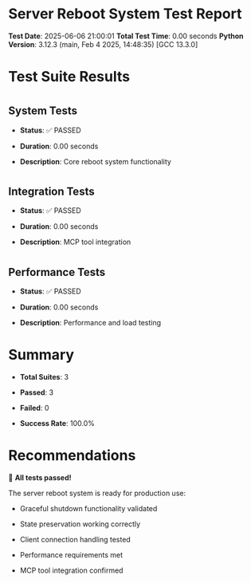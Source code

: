 

# Server Reboot System Test Report

**Test Date**: 2025-06-06 21:00:01
**Total Test Time**: 0.00 seconds
**Python Version**: 3.12.3 (main, Feb  4 2025, 14:48:35) [GCC 13.3.0]

#

# Test Suite Results

#

## System Tests

- **Status**: ✅ PASSED

- **Duration**: 0.00 seconds

- **Description**: Core reboot system functionality

#

## Integration Tests

- **Status**: ✅ PASSED

- **Duration**: 0.00 seconds

- **Description**: MCP tool integration

#

## Performance Tests

- **Status**: ✅ PASSED

- **Duration**: 0.00 seconds

- **Description**: Performance and load testing

#

# Summary

- **Total Suites**: 3

- **Passed**: 3

- **Failed**: 0

- **Success Rate**: 100.0%

#

# Recommendations

🎉 **All tests passed!**

The server reboot system is ready for production use:

- Graceful shutdown functionality validated

- State preservation working correctly

- Client connection handling tested

- Performance requirements met

- MCP tool integration confirmed
